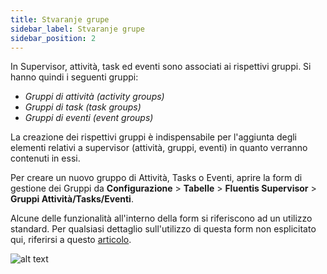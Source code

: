 ```yaml
---
title: Stvaranje grupe 
sidebar_label: Stvaranje grupe 
sidebar_position: 2
---
```


In Supervisor, attività, task ed eventi sono associati ai rispettivi gruppi. Si hanno quindi i seguenti gruppi:

* *Gruppi di attività (activity groups)*
* *Gruppi di task (task groups)*
* *Gruppi di eventi (event groups)*

La creazione dei rispettivi gruppi è indispensabile per l'aggiunta degli elementi relativi a supervisor (attività, gruppi, eventi) in quanto verranno contenuti in essi.

Per creare un nuovo gruppo di Attività, Tasks o Eventi, aprire la form di gestione dei Gruppi da **Configurazione** > **Tabelle** > **Fluentis Supervisor** > **Gruppi Attività/Tasks/Eventi**.

Alcune delle funzionalità all'interno della form si riferiscono ad un utilizzo standard. Per qualsiasi dettaglio sull'utilizzo di questa form non esplicitato qui, riferirsi a questo [articolo](/docs/guide/common).

![alt text](/img/it-it/applications/supervisor/supervisor2.png)